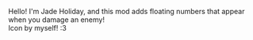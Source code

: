 Hello! I'm Jade Holiday, and this mod adds floating numbers that appear when you damage an enemy!<br>
Icon by myself! :3